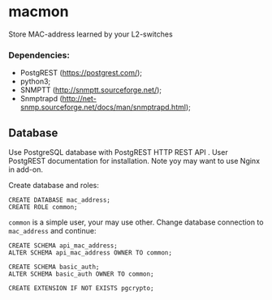 # macmon
Store MAC-address learned by your L2-switches

### Dependencies:
 - PostgREST (https://postgrest.com/);
 - python3;
 - SNMPTT (http://snmptt.sourceforge.net/);
 - Snmptrapd (http://net-snmp.sourceforge.net/docs/man/snmptrapd.html);


## Database
Use PostgreSQL database with PostgREST HTTP REST API . User PostgREST documentation for installation. Note yoy may want to use Nginx in add-on.

Create database and roles:
```
CREATE DATABASE mac_address;
CREATE ROLE common;
```
`common` is a simple user, your may use other. Change database connection to `mac_address`  and continue:
```
CREATE SCHEMA api_mac_address;
ALTER SCHEMA api_mac_address OWNER TO common;

CREATE SCHEMA basic_auth;
ALTER SCHEMA basic_auth OWNER TO common;

CREATE EXTENSION IF NOT EXISTS pgcrypto;


```
